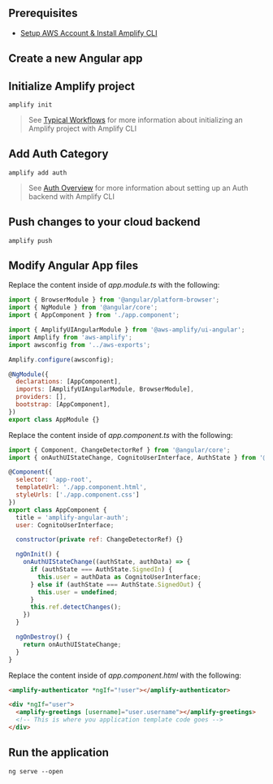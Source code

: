 ## Prerequisites
* [Setup AWS Account & Install Amplify CLI](~/start/getting-started/installation.md)

## Create a new Angular app

<inline-fragment src="~/ui/auth/fragments/angular/new-angular-app.md"></inline-fragment>

## Initialize Amplify project

```console
amplify init
```

> See [Typical Workflows](~/cli/start/workflows.md) for more information about initializing an Amplify project with Amplify CLI

## Add Auth Category

```console
amplify add auth
```

> See [Auth Overview](~/cli/auth/overview.md) for more information about setting up an Auth backend with Amplify CLI

## Push changes to your cloud backend

```console
amplify push
```

## Modify Angular App files

Replace the content inside of *app.module.ts* with the following:
```js
import { BrowserModule } from '@angular/platform-browser';
import { NgModule } from '@angular/core';
import { AppComponent } from './app.component';

import { AmplifyUIAngularModule } from '@aws-amplify/ui-angular';
import Amplify from 'aws-amplify';
import awsconfig from '../aws-exports';

Amplify.configure(awsconfig);

@NgModule({
  declarations: [AppComponent],
  imports: [AmplifyUIAngularModule, BrowserModule],
  providers: [],
  bootstrap: [AppComponent],
})
export class AppModule {}
```

Replace the content inside of *app.component.ts* with the following:
```js
import { Component, ChangeDetectorRef } from '@angular/core';
import { onAuthUIStateChange, CognitoUserInterface, AuthState } from '@aws-amplify/ui-components';

@Component({
  selector: 'app-root',
  templateUrl: './app.component.html',
  styleUrls: ['./app.component.css']
})
export class AppComponent {
  title = 'amplify-angular-auth';
  user: CognitoUserInterface;

  constructor(private ref: ChangeDetectorRef) {}

  ngOnInit() {
    onAuthUIStateChange((authState, authData) => {
      if (authState === AuthState.SignedIn) {
        this.user = authData as CognitoUserInterface;
      } else if (authState === AuthState.SignedOut) {
        this.user = undefined;
      }
      this.ref.detectChanges();
    })
  }

  ngOnDestroy() {
    return onAuthUIStateChange;
  }
}
```

Replace the content inside of *app.component.html* with the following:
```html
<amplify-authenticator *ngIf="!user"></amplify-authenticator>

<div *ngIf="user">
  <amplify-greetings [username]="user.username"></amplify-greetings>
  <!-- This is where you application template code goes -->  
</div>
```

## Run the application
```
ng serve --open
```